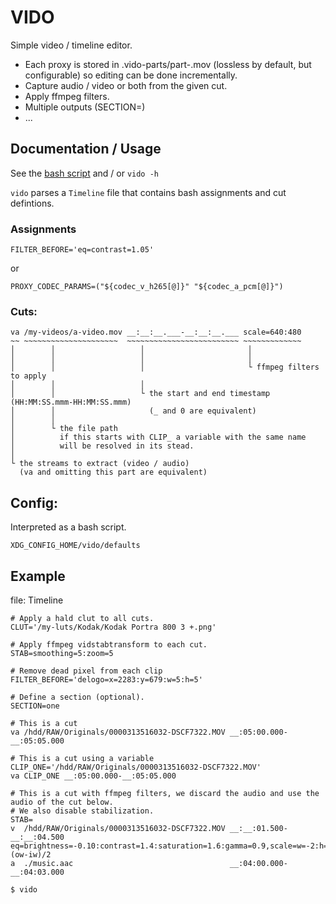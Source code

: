 # VIDO

Simple video / timeline editor.

- Each proxy is stored in .vido-parts/part-<hash>.mov (lossless by default, but configurable)
  so editing can be done incrementally.
- Capture audio / video or both from the given cut.
- Apply ffmpeg filters.
- Multiple outputs (SECTION=<name>)
- ...

## Documentation / Usage

See the [bash script](https://github.com/frizinak/vido/blob/dev/vido) and / or `vido -h`

`vido` parses a `Timeline` file that contains bash assignments and cut defintions.

###  Assignments

`FILTER_BEFORE='eq=contrast=1.05'`

or

`PROXY_CODEC_PARAMS=("${codec_v_h265[@]}" "${codec_a_pcm[@]}")`


### Cuts:

```
va /my-videos/a-video.mov __:__:__.___-__:__:__.___ scale=640:480
~~ ~~~~~~~~~~~~~~~~~~~~~  ~~~~~~~~~~~~~~~~~~~~~~~~~ ~~~~~~~~~~~~~
│        │                   │                       │
│        │                   │                       │
│        │                   │                       └ ffmpeg filters to apply
│        │                   │
│        │                   └ the start and end timestamp (HH:MM:SS.mmm-HH:MM:SS.mmm)
│        │                     (_ and 0 are equivalent)
│        │
│        └ the file path
│          if this starts with CLIP_ a variable with the same name
│          will be resolved in its stead.
│
└ the streams to extract (video / audio)
  (va and omitting this part are equivalent)
```

## Config:

Interpreted as a bash script.

`XDG_CONFIG_HOME/vido/defaults`

## Example

file: Timeline

```
# Apply a hald clut to all cuts.
CLUT='/my-luts/Kodak/Kodak Portra 800 3 +.png'

# Apply ffmpeg vidstabtransform to each cut.
STAB=smoothing=5:zoom=5

# Remove dead pixel from each clip
FILTER_BEFORE='delogo=x=2283:y=679:w=5:h=5'

# Define a section (optional).
SECTION=one

# This is a cut
va /hdd/RAW/Originals/0000313516032-DSCF7322.MOV __:05:00.000-__:05:05.000

# This is a cut using a variable
CLIP_ONE='/hdd/RAW/Originals/0000313516032-DSCF7322.MOV'
va CLIP_ONE __:05:00.000-__:05:05.000

# This is a cut with ffmpeg filters, we discard the audio and use the audio of the cut below.
# We also disable stabilization.
STAB=
v  /hdd/RAW/Originals/0000313516032-DSCF7322.MOV __:__:01.500-__:__:04.500 eq=brightness=-0.10:contrast=1.4:saturation=1.6:gamma=0.9,scale=w=-2:h=2160,pad=w=3840:h=2160:x=(ow-iw)/2
a  ./music.aac                                   __:04:00.000-__:04:03.000
```

```
$ vido
```
